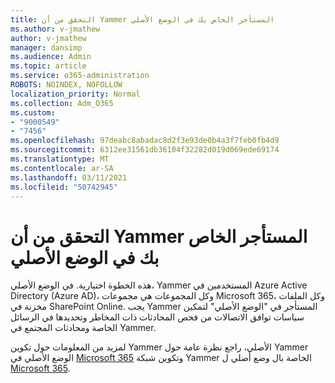 ```yaml
---
title: التحقق من أن Yammer المستأجر الخاص بك في الوضع الأصلي
ms.author: v-jmathew
author: v-jmathew
manager: dansimp
ms.audience: Admin
ms.topic: article
ms.service: o365-administration
ROBOTS: NOINDEX, NOFOLLOW
localization_priority: Normal
ms.collection: Adm_O365
ms.custom:
- "9000549"
- "7456"
ms.openlocfilehash: 97deabc8abadac8d2f3e93de0b4a3f7feb0fb4d9
ms.sourcegitcommit: 6312ee31561db36104f32282d019d069ede69174
ms.translationtype: MT
ms.contentlocale: ar-SA
ms.lasthandoff: 03/11/2021
ms.locfileid: "50742945"
---
```

# <a name="verify-your-yammer-tenant-is-in-native-mode"></a>التحقق من أن Yammer المستأجر الخاص بك في الوضع الأصلي

هذه الخطوة اختيارية. في الوضع الأصلي، Yammer المستخدمين في Azure Active Directory (Azure AD)، وكل المجموعات هي مجموعات Microsoft 365، وكل الملفات مخزنة في SharePoint Online. يجب Yammer المستأجر في "الوضع الأصلي" لتمكين سياسات توافق الاتصالات من فحص المحادثات ذات المخاطر وتحديدها في الرسائل الخاصة ومحادثات المجتمع في Yammer.  
  
لمزيد من المعلومات حول تكوين Yammer الأصلي، راجع نظرة عامة حول Yammer الوضع الأصلي في [Microsoft 365](https://go.microsoft.com/fwlink/?linkid=2129829) وتكوين شبكة Yammer الخاصة بال وضع أصلي ل [Microsoft 365](https://go.microsoft.com/fwlink/?linkid=2129772).
